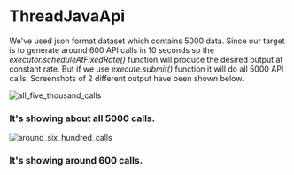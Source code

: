 # ThreadJavaApi
We've used json format dataset which contains 5000 data. Since our target is to generate around 600 API calls in 10 seconds so the
*executor.scheduleAtFixedRate()* function will produce the desired output
at constant rate. But if we use *execute.submit()* function it will do all
5000 API calls. Screenshots of 2 different output have been shown below.



![all_five_thousand_calls](https://github.com/hasan040/ThreadJavaApi/assets/54148448/09d4f4df-4108-4e5e-a2bc-e460a4320fc6)

### It's showing about all 5000 calls.

![around_six_hundred_calls](https://github.com/hasan040/ThreadJavaApi/assets/54148448/f753c606-0feb-4869-8db9-d9371dc1dc23)

### It's showing around 600 calls.
